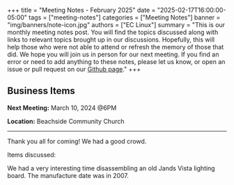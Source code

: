 +++
title = "Meeting Notes - February 2025"
date = "2025-02-17T16:00:00-05:00"
tags = ["meeting-notes"]
categories = ["Meeting Notes"]
banner = "img/banners/note-icon.jpg"
authors = ["EC Linux"]
summary = "This is our monthly meeting notes post. You will find the topics discussed along with links to relevant topics brought up in our discussions. Hopefully, this will help those who were not able to attend or refresh the memory of those that did. We hope you will join us in person for our next meeting. If you find an error or need to add anything to these notes, please let us know, or open an issue or pull request on our [Github page](https://github.com/brettrbarker/eclinux.org)."
+++
## Business Items

**Next Meeting:** March 10, 2024 @6PM

**Location:** Beachside Community Church

* * *

Thank you all for coming! We had a good crowd.

Items discussed:

We had a very interesting time disassembling an old Jands Vista lighting board. The manufacture date was in 2007.
